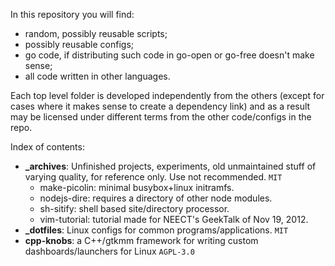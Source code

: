 In this repository you will find:

- random, possibly reusable scripts;
- possibly reusable configs;
- go code, if distributing such code in go-open or go-free doesn't
  make sense;
- all code written in other languages.

Each top level folder is developed independently from the others (except for
cases where it makes sense to create a dependency link) and as a result may be
licensed under different terms from the other code/configs in the repo.

Index of contents:

- **\_archives**: Unfinished projects, experiments, old unmaintained stuff of
  varying quality, for reference only. Use not recommended. `MIT`
  - make-picolin: minimal busybox+linux initramfs.
  - nodejs-dire: requires a directory of other node modules.
  - sh-sitify: shell based site/directory processor.
  - vim-tutorial: tutorial made for NEECT's GeekTalk of Nov 19, 2012.
- **\_dotfiles**: Linux configs for common programs/applications. `MIT`
- **cpp-knobs**: a C++/gtkmm framework for writing custom dashboards/launchers
  for Linux `AGPL-3.0`

